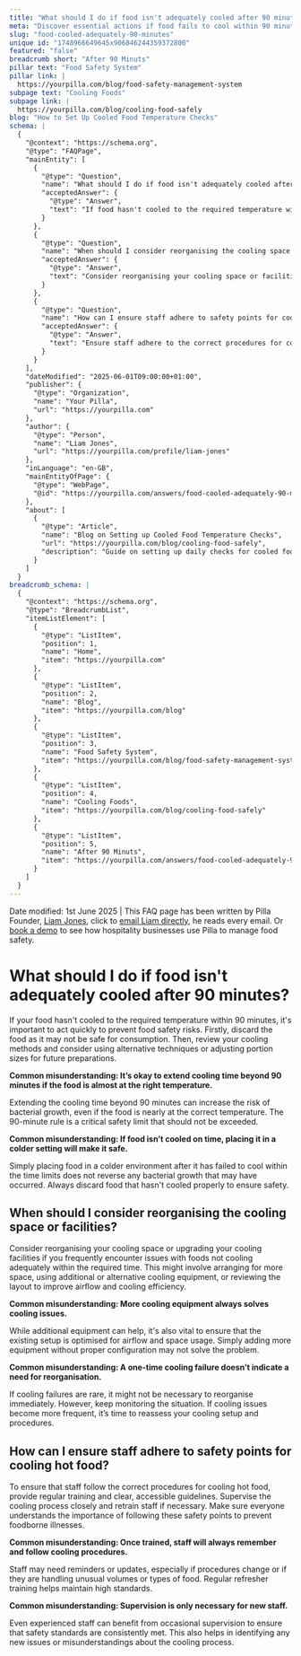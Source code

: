 ```yaml
---
title: "What should I do if food isn't adequately cooled after 90 minutes?"
meta: "Discover essential actions if food fails to cool within 90 minutes, including safe disposal and revising cooling methods, plus tips for optimizing your cooling setup."
slug: "food-cooled-adequately-90-minutes"
unique id: "1748966649645x906846244359372800"
featured: "false"
breadcrumb short: "After 90 Minuts"
pillar text: "Food Safety System"
pillar link: |
  https://yourpilla.com/blog/food-safety-management-system
subpage text: "Cooling Foods"
subpage link: |
  https://yourpilla.com/blog/cooling-food-safely
blog: "How to Set Up Cooled Food Temperature Checks"
schema: |
  {
    "@context": "https://schema.org",
    "@type": "FAQPage",
    "mainEntity": [
      {
        "@type": "Question",
        "name": "What should I do if food isn't adequately cooled after 90 minutes?",
        "acceptedAnswer": {
          "@type": "Answer",
          "text": "If food hasn't cooled to the required temperature within 90 minutes, it's crucial to immediately discard the food to prevent food safety risks. Also, review and possibly adjust your cooling methods or portion sizes for future preparations to ensure all food cools adequately within the time limit."
        }
      },
      {
        "@type": "Question",
        "name": "When should I consider reorganising the cooling space or facilities?",
        "acceptedAnswer": {
          "@type": "Answer",
          "text": "Consider reorganising your cooling space or facilities if you frequently encounter issues with foods not cooling within the required time. This might include arranging more space, adding or changing cooling equipment, or improving the layout for better airflow and efficiency."
        }
      },
      {
        "@type": "Question",
        "name": "How can I ensure staff adhere to safety points for cooling hot food?",
        "acceptedAnswer": {
          "@type": "Answer",
          "text": "Ensure staff adhere to the correct procedures for cooling hot food by providing regular training and clear guidelines. It's important to supervise the cooling process closely and offer refresher training to maintain safety standards and prevent foodborne illnesses."
        }
      }
    ],
    "dateModified": "2025-06-01T09:00:00+01:00",
    "publisher": {
      "@type": "Organization",
      "name": "Your Pilla",
      "url": "https://yourpilla.com"
    },
    "author": {
      "@type": "Person",
      "name": "Liam Jones",
      "url": "https://yourpilla.com/profile/liam-jones"
    },
    "inLanguage": "en-GB",
    "mainEntityOfPage": {
      "@type": "WebPage",
      "@id": "https://yourpilla.com/answers/food-cooled-adequately-90-minutes"
    },
    "about": [
      {
        "@type": "Article",
        "name": "Blog on Setting up Cooled Food Temperature Checks",
        "url": "https://yourpilla.com/blog/cooling-food-safely",
        "description": "Guide on setting up daily checks for cooled food temperatures to ensure safety and compliance."
      }
    ]
  }
breadcrumb_schema: |
  {
    "@context": "https://schema.org",
    "@type": "BreadcrumbList",
    "itemListElement": [
      {
        "@type": "ListItem",
        "position": 1,
        "name": "Home",
        "item": "https://yourpilla.com"
      },
      {
        "@type": "ListItem",
        "position": 2,
        "name": "Blog",
        "item": "https://yourpilla.com/blog"
      },
      {
        "@type": "ListItem",
        "position": 3,
        "name": "Food Safety System",
        "item": "https://yourpilla.com/blog/food-safety-management-system"
      },
      {
        "@type": "ListItem",
        "position": 4,
        "name": "Cooling Foods",
        "item": "https://yourpilla.com/blog/cooling-food-safely"
      },
      {
        "@type": "ListItem",
        "position": 5,
        "name": "After 90 Minuts",
        "item": "https://yourpilla.com/answers/food-cooled-adequately-90-minutes"
      }
    ]
  }
---
```


Date modified: 1st June 2025 | This FAQ page has been written by Pilla Founder, [Liam Jones](https://yourpilla.com/profile/liam-jones), click to [email Liam directly](https://mailto:liam@yourpilla.com/), he reads every email. Or [book a demo](https://calendly.com/pilla/demo) to see how hospitality businesses use Pilla to manage food safety.

# What should I do if food isn't adequately cooled after 90 minutes?

If your food hasn't cooled to the required temperature within 90 minutes, it's important to act quickly to prevent food safety risks. Firstly, discard the food as it may not be safe for consumption. Then, review your cooling methods and consider using alternative techniques or adjusting portion sizes for future preparations.

**Common misunderstanding: It’s okay to extend cooling time beyond 90 minutes if the food is almost at the right temperature.**

Extending the cooling time beyond 90 minutes can increase the risk of bacterial growth, even if the food is nearly at the correct temperature. The 90-minute rule is a critical safety limit that should not be exceeded.

**Common misunderstanding: If food isn’t cooled on time, placing it in a colder setting will make it safe.**

Simply placing food in a colder environment after it has failed to cool within the time limits does not reverse any bacterial growth that may have occurred. Always discard food that hasn't cooled properly to ensure safety.

## When should I consider reorganising the cooling space or facilities?

Consider reorganising your cooling space or upgrading your cooling facilities if you frequently encounter issues with foods not cooling adequately within the required time. This might involve arranging for more space, using additional or alternative cooling equipment, or reviewing the layout to improve airflow and cooling efficiency.

**Common misunderstanding: More cooling equipment always solves cooling issues.**

While additional equipment can help, it's also vital to ensure that the existing setup is optimised for airflow and space usage. Simply adding more equipment without proper configuration may not solve the problem.

**Common misunderstanding: A one-time cooling failure doesn’t indicate a need for reorganisation.**

If cooling failures are rare, it might not be necessary to reorganise immediately. However, keep monitoring the situation. If cooling issues become more frequent, it’s time to reassess your cooling setup and procedures.

## How can I ensure staff adhere to safety points for cooling hot food?

To ensure that staff follow the correct procedures for cooling hot food, provide regular training and clear, accessible guidelines. Supervise the cooling process closely and retrain staff if necessary. Make sure everyone understands the importance of following these safety points to prevent foodborne illnesses.

**Common misunderstanding: Once trained, staff will always remember and follow cooling procedures.**

Staff may need reminders or updates, especially if procedures change or if they are handling unusual volumes or types of food. Regular refresher training helps maintain high standards.

**Common misunderstanding: Supervision is only necessary for new staff.**

Even experienced staff can benefit from occasional supervision to ensure that safety standards are consistently met. This also helps in identifying any new issues or misunderstandings about the cooling process.